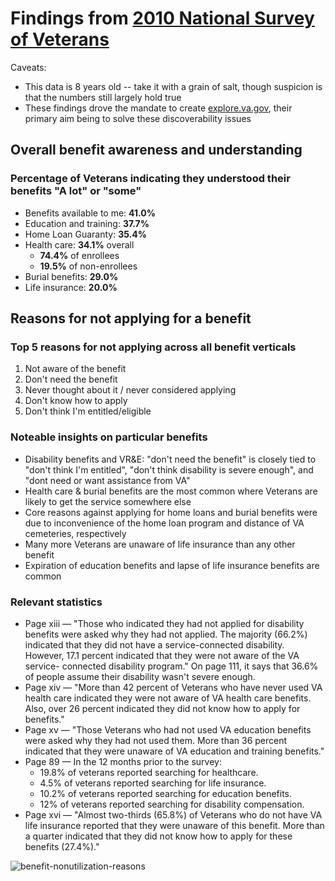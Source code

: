 # Findings from [2010 National Survey of Veterans](https://www.va.gov/vetdata/docs/SurveysAndStudies/NVSSurveyFinalWeightedReport.pdf)

Caveats:
- This data is 8 years old -- take it with a grain of salt, though suspicion is that the numbers still largely hold true
- These findings drove the mandate to create [explore.va.gov](https://explore.va.gov), their primary aim being to solve these discoverability issues

## Overall benefit awareness and understanding

### Percentage of Veterans indicating they understood their benefits "A lot" or "some"

- Benefits available to me: **41.0%**
- Education and training: **37.7%**
- Home Loan Guaranty: **35.4%**
- Health care: **34.1%** overall
  - **74.4%** of enrollees
  - **19.5%** of non-enrollees
- Burial benefits: **29.0%**
- Life insurance: **20.0%**

## Reasons for not applying for a benefit

### Top 5 reasons for not applying across all benefit verticals

1. Not aware of the benefit
2. Don't need the benefit
3. Never thought about it / never considered applying
4. Don't know how to apply
5. Don't think I'm entitled/eligible

### Noteable insights on particular benefits

- Disability benefits and VR&E: "don't need the benefit" is closely tied to "don't think I'm entitled", "don't think disability is severe enough", and "dont need or want assistance from VA"
- Health care & burial benefits are the most common where Veterans are likely to get the service somewhere else
- Core reasons against applying for home loans and burial benefits were due to inconvenience of the home loan program and distance of VA cemeteries, respectively
- Many more Veterans are unaware of life insurance than any other benefit
- Expiration of education benefits and lapse of life insurance benefits are common

### Relevant statistics

* Page xiii — "Those who indicated they had not applied for disability benefits were asked why they had not applied. The majority (66.2%) indicated that they did not have a service-connected disability. However, 17.1 percent indicated that they were not aware of the VA service- connected disability program." On page 111, it says that 36.6% of people assume their disability wasn't severe enough.
* Page xiv — "More than 42 percent of Veterans who have never used VA health care indicated they were not aware of VA health care benefits. Also, over 26 percent indicated they did not know how to apply for benefits."
* Page xv — "Those Veterans who had not used VA education benefits were asked why they had not used them. More than 36 percent indicated that they were unaware of VA education and training benefits."
* Page 89 — In the 12 months prior to the survey:
  * 19.8% of veterans reported searching for healthcare.
  * 4.5% of veterans reported searching for life insurance.
  * 10.2% of veterans reported searching for education benefits.
  * 12% of veterans reported searching for disability compensation.
* Page xvi — "Almost two-thirds (65.8%) of Veterans who do not have VA life insurance reported that they were unaware of this benefit. More than a quarter indicated that they did not know how to apply for these benefits (27.4%)."

![benefit-nonutilization-reasons](https://github.com/department-of-veterans-affairs/vets.gov-team/blob/master/Products/Identity/Personalization/Recommendations/Discovery/Images/benefit-nonutilization-reasons.png)
